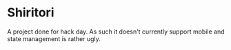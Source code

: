 # Shiritori

A project done for hack day. As such it doesn't currently support mobile and state management is rather ugly.

